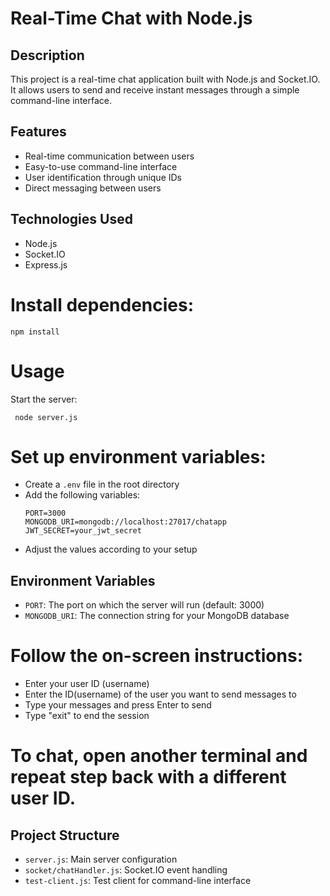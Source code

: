 # Real-Time Chat with Node.js

## Description
This project is a real-time chat application built with Node.js and Socket.IO. It allows users to send and receive instant messages through a simple command-line interface.

## Features
- Real-time communication between users
- Easy-to-use command-line interface
- User identification through unique IDs
- Direct messaging between users

## Technologies Used
- Node.js
- Socket.IO
- Express.js

# Install dependencies:

  ```
npm install
  ```

# Usage

Start the server:
  ```
   node server.js
  ```
# Set up environment variables:
- Create a `.env` file in the root directory
- Add the following variables:
  ```
  PORT=3000
  MONGODB_URI=mongodb://localhost:27017/chatapp
  JWT_SECRET=your_jwt_secret
  ```
- Adjust the values according to your setup

## Environment Variables
- `PORT`: The port on which the server will run (default: 3000)
- `MONGODB_URI`: The connection string for your MongoDB database

# Follow the on-screen instructions:
- Enter your user ID (username)
- Enter the ID(username) of the user you want to send messages to
- Type your messages and press Enter to send
- Type "exit" to end the session

# To chat, open another terminal and repeat step back with a different user ID.

## Project Structure
- `server.js`: Main server configuration
- `socket/chatHandler.js`: Socket.IO event handling
- `test-client.js`: Test client for command-line interface

